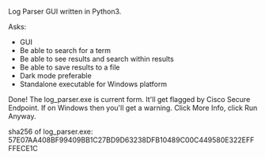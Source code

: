 Log Parser GUI written in Python3. 


Asks: 
* GUI
* Be able to search for a term
* Be able to see results and search within results
* Be able to save results to a file
* Dark mode preferable
* Standalone executable for Windows platform

Done! 
The log_parser.exe is current form. 
It'll get flagged by Cisco Secure Endpoint. 
If on Windows then you'll get a warning. Click More Info, click Run Anyway. 

sha256 of log_parser.exe: 57E07AA408BF99409BB1C27BD9D63238DFB10489C00C449580E322EFFFFECE1C
